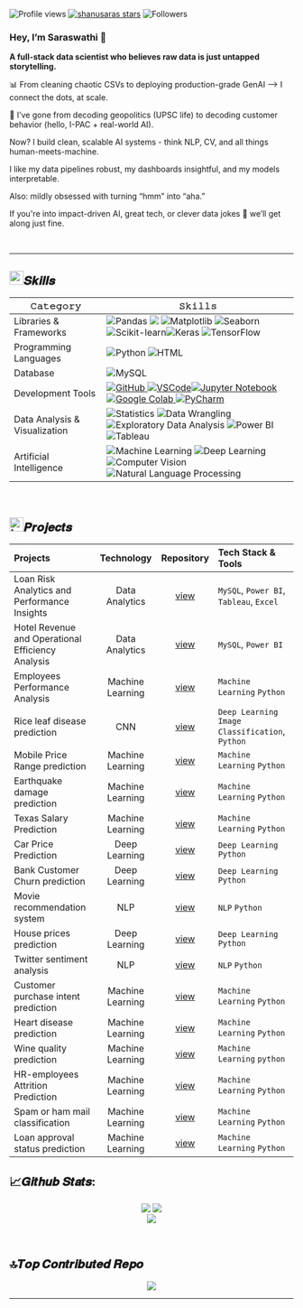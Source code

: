 ![Profile views](https://komarev.com/ghpvc/?username=shanusaras&style=for-the-badge&color=0077B5)
[![shanusaras stars](https://img.shields.io/github/stars/shanusaras?color=2F4F4F&style=for-the-badge&logo=https://github.com/shanusaras/repo/raw/main/path/to/your/image.png)](https://github.com/shanusaras?tab=repositories&sort=stargazers)
![Followers](https://img.shields.io/github/followers/shanusaras?style=for-the-badge&color=0077B5 )

### Hey, I’m Saraswathi 👋  
**A full-stack data scientist who believes raw data is just untapped storytelling.**

📊 From cleaning chaotic CSVs to deploying production-grade GenAI --> I connect the dots, at scale.

🧠 I’ve gone from decoding geopolitics (UPSC life) to decoding customer behavior (hello, I-PAC + real-world AI). 

Now? I build clean, scalable AI systems - think NLP, CV, and all things human-meets-machine.

I like my data pipelines robust, my dashboards insightful, and my models interpretable. 

Also: mildly obsessed with turning “hmm” into “aha.”

If you're into impact-driven AI, great tech, or clever data jokes 🫡 we’ll get along just fine.


<!--- ------------------------------------------------------------------------------------------------------------------------------------------------------ -->
<!--- -- Activity Graph ------------------------------------------------------------------------------------------------------------------------------------ -->
<!--- ------------------------------------------------------------------------------------------------------------------------------------------------------ -->


<br>
<hr>


## <img src='https://user-images.githubusercontent.com/74038190/206662607-d9e7591e-bbf9-42f9-9386-29efc927bc16.gif' width="25">𝑺𝒌𝒊𝒍𝒍𝒔 

| 𝙲𝚊𝚝𝚎𝚐𝚘𝚛𝚢       | 𝚂𝚔𝚒𝚕𝚕𝚜        |
|-----------------|---------------|
| Libraries & Frameworks| ![Pandas](https://img.shields.io/badge/Pandas-150458?style=for-the-badge&logo=pandas&logoColor=white) <img src="https://img.shields.io/badge/NumPy-013243?style=for-the-badge&logo=numpy&logoColor=white" /> ![Matplotlib](https://img.shields.io/badge/Matplotlib-3776AB?style=for-the-badge&logo=matplotlib&logoColor=white) ![Seaborn](https://img.shields.io/badge/Seaborn-4EABE1?style=for-the-badge&logo=seaborn&logoColor=white) ![Scikit-learn](https://img.shields.io/badge/Scikit%20learn-F7931E?style=for-the-badge&logo=scikit-learn&logoColor=white)![Keras](https://img.shields.io/badge/Keras-D00000?style=for-the-badge&logo=keras&logoColor=white) ![TensorFlow](https://img.shields.io/badge/TensorFlow-FF6F00?style=for-the-badge&logo=tensorflow&logoColor=white) | 
| Programming  Languages  | ![Python](https://img.shields.io/badge/Python-3776AB?style=for-the-badge&logo=python&logoColor=white) ![HTML](https://img.shields.io/badge/HTML-E34F26?style=for-the-badge&logo=html5&logoColor=white) |
| Database |  ![MySQL](https://img.shields.io/badge/MySQL-4479A1?style=for-the-badge&logo=mysql&logoColor=white) |
| Development Tools|  <a href="https://github.com/shanusaras">![GitHub](https://img.shields.io/badge/GitHub-181717?style=for-the-badge&logo=github&logoColor=white) ![VSCode](https://img.shields.io/badge/Visual%20Studio%20Code-007ACC?style=for-the-badge&logo=visual-studio-code&logoColor=white)![Jupyter Notebook](https://img.shields.io/badge/Jupyter%20Notebook-F37626?style=for-the-badge&logo=jupyter&logoColor=white) ![Google Colab](https://img.shields.io/badge/Google%20Colab-F9AB00?style=for-the-badge&logo=google-colab&logoColor=white) ![PyCharm](https://img.shields.io/badge/PyCharm-000000?style=for-the-badge&logo=pycharm&logoColor=white)  |
| Data Analysis & Visualization | ![Statistics](https://img.shields.io/badge/Statistics-2E8B57?style=for-the-badge&logoColor=white) ![Data Wrangling](https://img.shields.io/badge/Data%20Wrangling-FFD700?style=for-the-badge&logoColor=white) ![Exploratory Data Analysis](https://img.shields.io/badge/EDA-FFA500?style=for-the-badge&logoColor=white) ![Power BI](https://img.shields.io/badge/Power%20BI-F2C811?style=for-the-badge&logo=power-bi&logoColor=black) ![Tableau](https://img.shields.io/badge/Tableau-20232A?style=for-the-badge&logo=Tableau&logoColor=white) |
| Artificial Intelligence | ![Machine Learning](https://img.shields.io/badge/Machine%20Learning-6D4A8E?style=for-the-badge&logoColor=white) ![Deep Learning](https://img.shields.io/badge/Deep%20Learning-FF6F00?style=for-the-badge&logoColor=white) ![Computer Vision](https://img.shields.io/badge/Computer%20Vision-336791?style=for-the-badge&logo=opencv&logoColor=white)![Natural Language Processing](https://img.shields.io/badge/NLP-4B8BBE?style=for-the-badge&logoColor=white)  |
<br>

<!--- ------------------------------------------------------------------------------------------------------------------------------------------------------ -->
<!--- -- Projects Section ---------------------------------------------------------------------------------------------------------------------------------- -->
<!--- ------------------------------------------------------------------------------------------------------------------------------------------------------ -->


## <img src="https://user-images.githubusercontent.com/74038190/221857969-f37e1717-1470-4fe4-abb5-88b334cf64ea.png" alt="icon of todo list" width="25" />𝑷𝒓𝒐𝒋𝒆𝒄𝒕𝒔  

| Projects | Technology | Repository | Tech Stack & Tools |
|:---------|:----------:|:----------:|:-------------------|
| Loan Risk Analytics and Performance Insights | Data Analytics | [view](https://github.com/shanusaras/Loan-Risk-Analytics-and-Performance-Insights.git)| `MySQL`, `Power BI`, `Tableau`, `Excel`|
| Hotel Revenue and Operational Efficiency Analysis | Data Analytics | [view](https://github.com/shanusaras/Hotel-Revenue-and-Operational-Efficiency-Dashboard.git) | `MySQL`, `Power BI`|
| Employees Performance Analysis | Machine Learning |[view](https://github.com/shanusaras/Employees_performance_analysis.git) |`Machine Learning`  `Python`|
| Rice leaf disease prediction  | CNN |[view](https://github.com/shanusaras/Rice_leaf_disease_prediction.git) |`Deep Learning`  `Image Classification`, `Python`|
| Mobile Price Range prediction | Machine Learning | [view](https://github.com/shanusaras/Mobile-Price-Range-Prediction.git) |`Machine Learning`  `Python`|
| Earthquake damage prediction | Machine Learning | [view](https://github.com/shanusaras/Earthquake-Damage-Prediction-and-Risk-Mitigation-Strategies.git) |`Machine Learning`  `Python`|
| Texas Salary Prediction | Machine Learning | [view](https://github.com/shanusaras/Capstone_Projects.git) |`Machine Learning`  `Python`| 
| Car Price Prediction | Deep Learning | [view](https://github.com/shanusaras/Deep_Learning_projects.git)|`Deep Learning`  `Python`  |
| Bank Customer Churn prediction | Deep Learning  | [view](https://github.com/shanusaras/Deep_Learning_projects.git) |`Deep Learning`  `Python`  |
| Movie recommendation system  | NLP | [view](https://github.com/shanusaras/Movie_recommendation_system.git) |`NLP`  `Python`| 
|  House prices prediction  | Deep Learning   | [view](https://github.com/shanusaras/House_prices_prediction.git) |`Deep Learning`  `Python`|
| Twitter sentiment analysis  | NLP  | [view](https://github.com/shanusaras/Twitter_sentiment_analysis.git) |`NLP`  `Python`|
| Customer purchase intent prediction | Machine Learning  | [view](https://github.com/shanusaras/Bank_customers_purchase_prediction.git) |`Machine Learning`  `Python`|
| Heart disease prediction | Machine Learning | [view](https://github.com/shanusaras/heart_diseases_prediction.git) |`Machine Learning`  `Python` | 
| Wine quality prediction | Machine Learning | [view](https://github.com/shanusaras/wine_quality_prediction.git) |`Machine Learning`  `python`  | 
| HR-employees Attrition Prediction | Machine Learning  | [view](https://github.com/shanusaras/HR_employees_attrition_prediction.git) |`Machine Learning`  `Python`  |
| Spam or ham mail classification | Machine Learning  | [view](https://github.com/shanusaras/spam_or_ham_mail_classification.git) |`Machine Learning`  `Python`  |
| Loan approval status prediction | Machine Learning | [view](https://github.com/shanusaras/Loan_approval_status_prediction.git) |`Machine Learning`  `Python`  |

## 📈𝑮𝒊𝒕𝒉𝒖𝒃 𝑺𝒕𝒂𝒕𝒔:

<div  align=center>
 
![](https://github-readme-stats.vercel.app/api?username=shanusaras&show_icons=true&theme=merko)
![](https://github-readme-streak-stats.herokuapp.com/?user=shanusaras&theme=merko)<br/>
![](https://github-readme-stats.vercel.app/api/top-langs/?username=shanusaras&theme=merko&layout=compact)

</div>

<br/>

## 🔝𝑻𝒐𝒑 𝑪𝒐𝒏𝒕𝒓𝒊𝒃𝒖𝒕𝒆𝒅 𝑹𝒆𝒑𝒐

<div  align=center>
 
![](https://github-contributor-stats.vercel.app/api?username=shanusaras&limit=5&theme=merko&combine_all_yearly_contributions=true)

</div>

---
